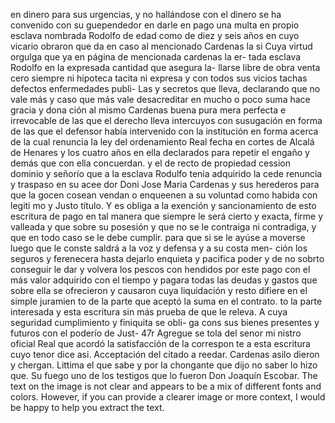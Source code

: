 en dinero para sus urgencias,
y no hallándose con el dinero se ha
convenido con su guependedor en darle en pago una multa en propio
esclava nombrada Rodolfo de edad como de diez y seis años en
cuyo vicario obraron que da en caso al mencionado Cardenas la si
Cuya virtud orgulga que ya en página de mencionada cardenas la er- tada esclava Rodolfo en la expresada cantidad que asegura la- llarse libre de obra venta cero siempre ni hipoteca tacita ni expresa y con todos sus vicios tachas defectos enfermedades publi-
Las y secretos que lleva, declarando que no vale más y caso que más vale desacreditar en mucho o poco suma hace gracia y dona ción al mismo Cardenas buena pura mera perfecta e irrevocable de las que el derecho lleva intercuyos con susugación en forma
de las que el defensor había intervenido con la institución en forma acerca de la cual renuncia la ley del ordenamiento Real fecha en cortes de Alcalá de Henares y los cuatro años en ella declarados para repetir el engaño y demás que con ella concuerdan. y el de
recto de propiedad cession dominio y señorío que a la esclava Rodulfo tenia adquirido la cede renuncia y traspaso en su acee dor Doni Jose Maria Cardenas y sus herederos para que la gocen cosean vendan o enqueenen a su voluntad como habida con legiti
mo y Justo título. Y es obliga a la exención y sancionamiento de esto escritura de pago en tal manera que siempre le será cierto y exacta, firme y valleada y que sobre su posesión y que no se le contraiga ni contradiga, y que en todo caso se le debe cumplir.
para que si se le ayúse a moverse luego que le conste saldrá a la voz y defensa y a su costa men- ción los seguros y ferenecera hasta dejarlo enquieta y pacifica poder y de no sobrto conseguir le dar y volvera los pescos con
hendidos por este pago con el más valor adquirido con el tiempo y
pagara todas las deudas y gastos que sobre ella se ofrecieron
y causaron cuya liquidación y resto difiere en el simple juramien
to de la parte que aceptó la suma en el contrato.
to la parte interesada y esta escritura sin más prueba de que le releva. A cuya seguridad cumplimiento y finiquita se obli- ga cons sus bienes presentes y futuros con el poderío de Just-
47r
Agregue se tola del senor mi
nistro oficial Real que acordó la satisfacción de la correspon
te a esta escritura cuyo tenor dice asi.
Acceptación del citado a reedar. Cardenas asilo dieron y chergan. Littima el que sabe y por la chongante que dijo no saber lo hizo que. Su fuego uno de los testigos que lo fueron Don Joaquín Escobar.
The text on the image is not clear and appears to be a mix of different fonts and colors. However, if you can provide a clearer image or more context, I would be happy to help you extract the text.